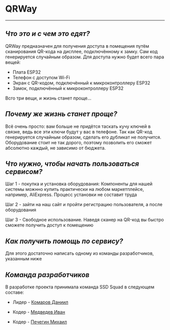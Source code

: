 # **QRWay**
____
## *Что это и с чем это едят?*
QRWay предназначен для получения доступа в помещения путём сканирования QR-кода на дисплее, подключённому к замку. Сам код генерируется случайным образом. Для доступа нужно будет всего пара вещей:

+ Плата ESP32
+ Телефон с доступом Wi-Fi
+ Экран с QR-кодом, подключённый к микроконтроллеру ESP32
+ Замок, подключённый к микроконтроллеру ESP32
  
Всго три вещи, и жизнь станет проще...

## *Почему же жизнь станет проще?*
Всё очень просто: вам больше не придётся таскать кучу ключей в связке, ведь все эти ключи будут у вас в телефоне. Так как QR-код генерируется случайным образом, сделать его дубликат не получится. Оборудование стоит не так дорого, поэтому позволить его сможет абсолютно каждый, не зависимо от бюджета.

## *Что нужно, чтобы начать пользоваться сервисом?*
Шаг 1 - покупка и установка оборудования:
Компоненты для нашей системы можнно купить практически на любом маркетплейсе, например, AliExpress. Процесс установки не составит труда

Шаг 2 - зайти на наш сайт и пройти регистрацию пользователя, а после оборудования

Шаг 3 - Свободное использование. Наведя сканер на QR-код вы быстро сможете получить доступ к помещению

## *Как получить помощь по сервису?*
Для этого достаточно написать одному из команды разработчиков, указанным ниже

## *Команда разработчиков*
В разработке проекта принимала команда SSD Squad в следующем составе:  
+ Лидер - [Комаров Даниил](https://t.me/deinthef)

+ Кодер - [Медведев Иван](https://t.me/SVan22)

+ Кодер - [Печегин Михаил](https://t.me/Michael_Zone)
